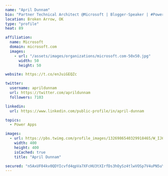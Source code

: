 ```yaml
---
name: "April Dunnam"
bio: "Partner Technical Architect @Microsoft | Blogger-Speaker | #PowerApps, #PowerAutomate, #Office365, #SharePoint | #WIT | #Karaoke Queen"
location: Broken Arrow, OK
type: "profile"
heat: 89

affiliation:
  name: Microsoft
  domain: microsoft.com
  images:
    - url: "/assets/images/organizations/microsoft.com-50x50.jpg"
      width: 50
      height: 50

website: https://t.co/enJuiGEQZc

twitter:
  username: aprildunnam
  url: https://twitter.com/aprildunnam
  followers: 7103

linkedin:
  url: https://www.linkedin.com/public-profile/in/april-dunnam

topics:
  - Power Apps

images:
  - url: https://pbs.twimg.com/profile_images/1326986540329918465/W_IJ6Ih2_400x400.jpg
    width: 400
    height: 400
    isCached: true
    title: "April Dunnam"

secured: "n5AxUF04kv0QDYIcvfd4qpVa7XFcHU3tXIrfDs3hOySz4tlwVOSp7V4uPN5uYR0soHo0gBz+q1o6rEAFBBWdtqCKMlp9PaoFC6i5mdgahyqcTvfgfha+5zoI6vNxoirmFrloQMM5LIcafJoy2o5MiqCsGqk6MzxhnrFPY0FwzamPt8STfnoqM7VqfTKswsmQncLV0itrXrJNM6Rfe/Rglu4ko2MIUmtj6cGb5F76HjqBWGjugn18o2uP22n4ES6BEhKsJE/HMK88W/G0U0TUYb2yQGVj4IDrfadRfLw7OdPFC05LldL58t2aj3Ps5rxUl7GFcCKHnXIqsZ1/Vv6ER0PHdgHtbv/ta/sMEj1GXZtTThx5MF80hinkRpZQ07dUrmkYD7qcuRZil9KJnQ/qjNf/g3QxZRU3ZMGvKV6irKo=;tyJs3fgd7CVE0cO97IDpIg=="
---
```


